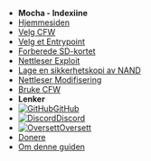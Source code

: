 - **Mocha - Indexiine**
- [Hjemmesiden](../../introduction)
- [Velg CFW](../../cfw-choice)
- [Velg et Entrypoint](../entrypoint-choice)
- [Forberede SD-kortet](sd-preparation)
- [Nettleser Exploit](browser-exploit)
- [Lage en sikkerhetskopi av NAND](nand-backup)
- [Nettleser Modifisering](browser-modding)
- [Bruke CFW](launching-cfw)
- **Lenker**
- [![GitHub](https://icongr.am/simple/github.svg?color=808080&size=16)GitHub](https://github.com/hacks-guide/Guide-WiiU)
- [![Discord](https://icongr.am/simple/discord.svg?colored&size=16)Discord](https://discord.gg/C29hYvh)
- [![Oversett](https://icongr.am/material/translate.svg?color=808080&size=16)Oversett](https://hacks-guide.crowdin.com/u/projects/10)
- [Donere](../../donations)
- [Om denne guiden](../../about)